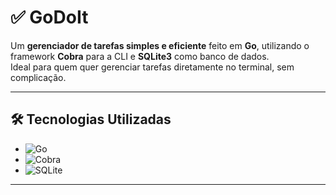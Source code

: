 # ✅ GoDoIt

Um **gerenciador de tarefas simples e eficiente** feito em **Go**, utilizando o framework **Cobra** para a CLI e **SQLite3** como banco de dados.  
Ideal para quem quer gerenciar tarefas diretamente no terminal, sem complicação.

---

## 🛠️ Tecnologias Utilizadas

- ![Go](https://img.shields.io/badge/Go-00ADD8?style=for-the-badge&logo=go&logoColor=white)  
- ![Cobra](https://img.shields.io/badge/Cobra-00ADD8?style=for-the-badge&logo=gnu-bash&logoColor=white)  
- ![SQLite](https://img.shields.io/badge/SQLite-003B57?style=for-the-badge&logo=sqlite&logoColor=white)  

---

